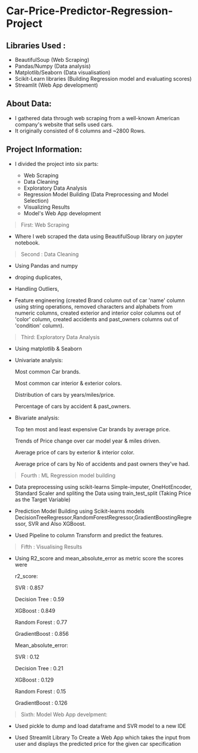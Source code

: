 # Car-Price-Predictor-Regression-Project



## Libraries Used :
* BeautifulSoup (Web Scraping)
* Pandas/Numpy  (Data analysis)
* Matplotlib/Seaborn (Data visualisation)
* Scikit-Learn libraries (Building Regression model and evaluating scores)
* Streamlit (Web App development)


## About Data:
* I gathered data through web scraping from a well-known American company's website that  sells used cars.
* It originally consisted of 6 columns and ~2800 Rows.


## Project Information:
* I divided the project into  six parts:

  - Web Scraping
  - Data Cleaning
  - Exploratory Data Analysis
  - Regression Model Building (Data Preprocessing and Model Selection)
  - Visualizing Results
  - Model's Web App development
  
> First: Web Scraping
 * Where I web scraped the data using BeautifulSoup library on jupyter notebook.

> Second : Data Cleaning

* Using Pandas and numpy
  
*   droping duplicates,

 * Handling Outliers,
 
*  Feature engineering
     (created Brand column out of car 'name' column using string operations,
     removed characters and alphabets from numeric columns,
     created exterior and interior color columns out of 'color' column,
     created accidents and past_owners  columns out of 'condition' column).


> Third: Exploratory Data Analysis

* Using matplotlib & Seaborn

* Univariate analysis:
    
  Most common Car brands.
  
  Most common car interior & exterior colors.
  
  Distribution of cars by years/miles/price.
  
  Percentage of cars by accident & past_owners.
   
* Bivariate analysis:
    
  Top ten most and least expensive Car brands by average price.
  
  Trends of Price change over car model year & miles driven.
 
  Average price of cars by exterior & interior color.
 
  Average price of cars by No of accidents and past owners they've had.


> Fourth : ML Regression model building

* Data preprocessing using scikit-learns Simple-imputer, OneHotEncoder, Standard Scaler and spliting the Data using train_test_split (Taking Price as the Target Variable)
  
* Prediction Model Building using Scikit-learns models DecisionTreeRegressor,RandomForestRegressor,GradientBoostingRegressor, SVR 
and Also XGBoost.

* Used Pipeline to column Transform and predict the features.


> Fifth : Visualising Results


* Using R2_score and mean_absolute_error as metric score the scores were
      
  
  r2_score:
  
     SVR : 0.857
      
     Decision Tree : 0.59

     XGBoost : 0.849

     Random Forest : 0.77

     GradientBoost : 0.856


         
   Mean_absolute_error:

   SVR : 0.12

   Decision Tree : 0.21

  XGBoost : 0.129

   Random Forest : 0.15

   GradientBoost : 0.126


> Sixth: Model Web App develpment:

* Used pickle to dump and load dataframe and SVR model to a new IDE

* Used Streamlit Library To Create a Web App which takes the input from user and displays the predicted price for the given car specification
